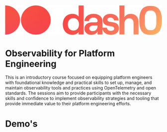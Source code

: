 ![This tutorial is courtesy of Dash0](./images/dash0-logo.png)

# Observability for Platform Engineering

This is an introductory course focused on equipping platform engineers with foundational knowledge and practical skills to set up, manage, and maintain observability tools and practices using OpenTelemetry and open standards. The sessions aim to provide participants with the necessary skills and confidence to implement observability strategies and tooling that provide immediate value to their platform engineering efforts.

# Demo's


